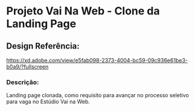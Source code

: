 # Projeto Vai Na Web - Clone da Landing Page


## Design Referência:

https://xd.adobe.com/view/e5fab098-2373-4004-bc59-09c936e61be3-b0a9/?fullscreen

### Descrição:

Landing page clonada, como requisito para avançar no processo seletivo para vaga no Estúdio Vai na Web.

